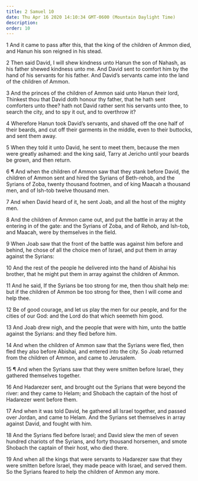 ```yaml
---
title: 2 Samuel 10
date: Thu Apr 16 2020 14:10:34 GMT-0600 (Mountain Daylight Time)
description: 
order: 10
---
```


<p>
  1 And it came to pass after this, that the king of the children of Ammon died,
  and Hanun his son reigned in his stead.
</p>
<p>
  2 Then said David, I will shew kindness unto Hanun the son of Nahash, as his
  father shewed kindness unto me. And David sent to comfort him by the hand of
  his servants for his father. And David&#x2019;s servants came into the land of
  the children of Ammon.
</p>
<p>
  3 And the princes of the children of Ammon said unto Hanun their lord,
  Thinkest thou that David doth honour thy father, that he hath sent comforters
  unto thee? hath not David rather sent his servants unto thee, to search the
  city, and to spy it out, and to overthrow it?
</p>
<p>
  4 Wherefore Hanun took David&#x2019;s servants, and shaved off the one half of
  their beards, and cut off their garments in the middle, even to their
  buttocks, and sent them away.
</p>
<p>
  5 When they told it unto David, he sent to meet them, because the men were
  greatly ashamed: and the king said, Tarry at Jericho until your beards be
  grown, and then return.
</p>
<p>
  6 &#xB6; And when the children of Ammon saw that they stank before David, the
  children of Ammon sent and hired the Syrians of Beth-rehob, and the Syrians of
  Zoba, twenty thousand footmen, and of king Maacah a thousand men, and of
  Ish-tob twelve thousand men.
</p>
<p>
  7 And when David heard of it, he sent Joab, and all the host of the mighty
  men.
</p>
<p>
  8 And the children of Ammon came out, and put the battle in array at the
  entering in of the gate: and the Syrians of Zoba, and of Rehob, and Ish-tob,
  and Maacah, were by themselves in the field.
</p>
<p>
  9 When Joab saw that the front of the battle was against him before and
  behind, he chose of all the choice men of Israel, and put them in array
  against the Syrians:
</p>
<p>
  10 And the rest of the people he delivered into the hand of Abishai his
  brother, that he might put them in array against the children of Ammon.
</p>
<p>
  11 And he said, If the Syrians be too strong for me, then thou shalt help me:
  but if the children of Ammon be too strong for thee, then I will come and help
  thee.
</p>
<p>
  12 Be of good courage, and let us play the men for our people, and for the
  cities of our God: and the Lord do that which seemeth him good.
</p>
<p>
  13 And Joab drew nigh, and the people that were with him, unto the battle
  against the Syrians: and they fled before him.
</p>
<p>
  14 And when the children of Ammon saw that the Syrians were fled, then fled
  they also before Abishai, and entered into the city. So Joab returned from the
  children of Ammon, and came to Jerusalem.
</p>
<p>
  15 &#xB6; And when the Syrians saw that they were smitten before Israel, they
  gathered themselves together.
</p>
<p>
  16 And Hadarezer sent, and brought out the Syrians that were beyond the river:
  and they came to Helam; and Shobach the captain of the host of Hadarezer went
  before them.
</p>
<p>
  17 And when it was told David, he gathered all Israel together, and passed
  over Jordan, and came to Helam. And the Syrians set themselves in array
  against David, and fought with him.
</p>
<p>
  18 And the Syrians fled before Israel; and David slew the men of seven hundred
  chariots of the Syrians, and forty thousand horsemen, and smote Shobach the
  captain of their host, who died there.
</p>
<p>
  19 And when all the kings that were servants to Hadarezer saw that they were
  smitten before Israel, they made peace with Israel, and served them. So the
  Syrians feared to help the children of Ammon any more.
</p>
